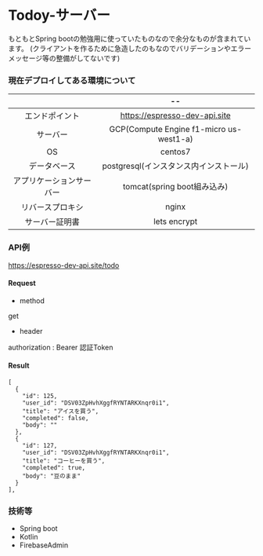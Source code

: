 # Todoy-サーバー
もともとSpring bootの勉強用に使っていたものなので余分なものが含まれています。
(クライアントを作るために急造したのもなのでバリデーションやエラーメッセージ等の整備がしてないです)

### 現在デプロイしてある環境について
||--|
|:------------:|:------------:|
|エンドポイント|https://espresso-dev-api.site|
|サーバー|GCP(Compute Engine f1-micro us-west1-a)|
|OS|centos7|
|データベース|postgresql(インスタンス内インストール)|
|アプリケーションサーバー|tomcat(spring boot組み込み)|
|リバースプロキシ|nginx|
|サーバー証明書|lets encrypt|

### API例
https://espresso-dev-api.site/todo
#### Request
- method

get
- header

authorization : Bearer 認証Token
#### Result
```
[
  {
    "id": 125,
    "user_id": "DSV03ZpHvhXggfRYNTARKXnqr0i1",
    "title": "アイスを買う",
    "completed": false,
    "body": ""
  },
  {
    "id": 127,
    "user_id": "DSV03ZpHvhXggfRYNTARKXnqr0i1",
    "title": "コーヒーを買う",
    "completed": true,
    "body": "豆のまま"
  }
],
```

### 技術等
- Spring boot
- Kotlin
- FirebaseAdmin
